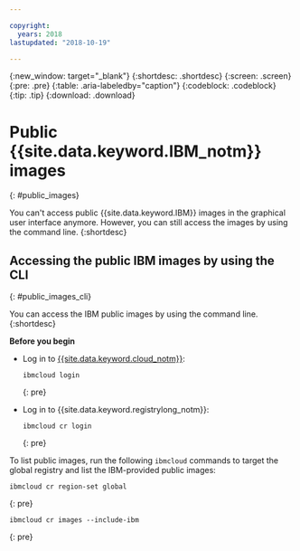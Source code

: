 ```yaml
---

copyright:
  years: 2018
lastupdated: "2018-10-19"

---
```


{:new_window: target="_blank"}
{:shortdesc: .shortdesc}
{:screen: .screen}
{:pre: .pre}
{:table: .aria-labeledby="caption"}
{:codeblock: .codeblock}
{:tip: .tip}
{:download: .download}

# Public {{site.data.keyword.IBM_notm}} images
{: #public_images}

You can't access public {{site.data.keyword.IBM}} images in the graphical user interface anymore. However, you can still access the images by using the command line.
{:shortdesc}

## Accessing the public IBM images by using the CLI
{: #public_images_cli}

You can access the IBM public images by using the command line.
{:shortdesc}

**Before you begin**

- Log in to [{{site.data.keyword.cloud_notm}}](/docs/cli/reference/ibmcloud/bx_cli.html#ibmcloud_login):

  ```
  ibmcloud login
  ```
  {: pre}

- Log in to {{site.data.keyword.registrylong_notm}}:
  
  ```
  ibmcloud cr login
  ```
  {: pre}

To list public images, run the following `ibmcloud` commands to target the global registry and list the IBM-provided public images:

```
ibmcloud cr region-set global
```
{: pre}

```
ibmcloud cr images --include-ibm
```
{: pre}
